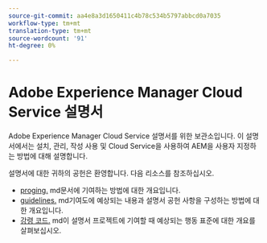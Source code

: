 ```yaml
---
source-git-commit: aa4e8a3d1650411c4b78c534b5797abbcd0a7035
workflow-type: tm+mt
translation-type: tm+mt
source-wordcount: '91'
ht-degree: 0%

---
```

# Adobe Experience Manager Cloud Service 설명서

Adobe Experience Manager Cloud Service 설명서를 위한 보관소입니다. 이 설명서에서는 설치, 관리, 작성 사용 및 Cloud Service을 사용하여 AEM을 사용자 지정하는 방법에 대해 설명합니다.

설명서에 대한 귀하의 공헌은 환영합니다. 다음 리소스를 참조하십시오.

* [proging.](contributing.md) md문서에 기여하는 방법에 대한 개요입니다.
* [guidelines.](guidelines.md) md기여도에 예상되는 내용과 설명서 공헌 사항을 구성하는 방법에 대한 개요입니다.
* [강령 코드.](code-of-conduct.md) md이 설명서 프로젝트에 기여할 때 예상되는 행동 표준에 대한 개요를 살펴보십시오.
